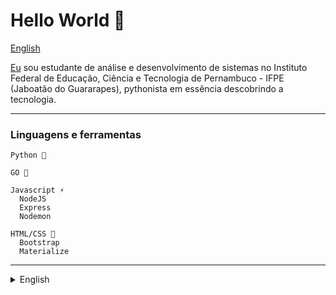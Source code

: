 # Hello World 👋

[English](#english)

[Eu](https://www.linkedin.com/in/pedro-henrique-dos-santos-pereira-245b12174) sou estudante de análise e desenvolvimento de sistemas no Instituto Federal de Educação, Ciência e Tecnologia de Pernambuco - IFPE (Jaboatão do Guararapes),
pythonista em essência descobrindo a tecnologia. 


---
### Linguagens e ferramentas
  ~~~
  Python 🐍
  
  GO 🚀
  
  Javascript ⚡
    NodeJS
    Express
    Nodemon
  
  HTML/CSS 🎨
    Bootstrap
    Materialize
  ~~~
---
<details id="english">
  <summary>English</summary>
  
# Hello World 👋

[Eu](https://www.linkedin.com/in/pedro-henrique-dos-santos-pereira-245b12174) sou estudante de análise e desenvolvimento de sistemas no Instituto Federal de Educação, Ciência e Tecnologia de Pernambuco - IFPE (Jaboatão do Guararapes),
pythonista em essência descobrindo a tecnologia. 


---
### Linguagens e ferramentas
  ~~~
  Python 🐍
  
  GO 🚀
  
  Javascript ⚡
    NodeJS
    Express
    Nodemon
  
  HTML/CSS 🎨
    Bootstrap
    Materialize
  ~~~
---
</details>
<!--
**SantosPereira/SantosPereira** is a ✨ _special_ ✨ repository because its `README.md` (this file) appears on your GitHub profile.

Here are some ideas to get you started:

- 🔭 I’m currently working on ...
- 🌱 I’m currently learning ...
- 👯 I’m looking to collaborate on ...
- 🤔 I’m looking for help with ...
- 💬 Ask me about ...
- 📫 How to reach me: ...
- 😄 Pronouns: ...
- ⚡ Fun fact: ...
-->
